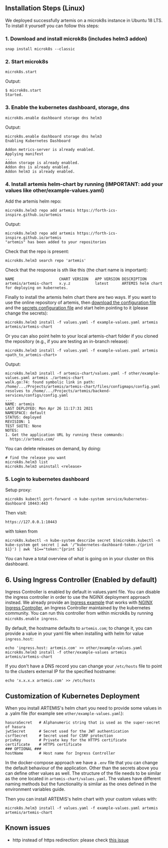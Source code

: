 ## Installation Steps (Linux)

We deployed successfully artemis on a microk8s instance in Ubuntu 18 LTS. To install it yourself you can follow this steps:

### 1. Download and install microk8s (includes helm3 addon)
```
snap install microk8s --classic
```

### 2. Start microk8s
```
microk8s.start
```
Output:
```
$ microk8s.start
Started.
```

### 3. Enable the kubernetes dashboard, storage, dns
```
microk8s.enable dashboard storage dns helm3
```
Output:
```
microk8s.enable dashboard storage dns helm3
Enabling Kubernetes Dashboard

Addon metrics-server is already enabled.
Applying manifest
...
Addon storage is already enabled.
Addon dns is already enabled.
Addon helm3 is already enabled.
```

### 4. Install artemis helm-chart by running (**IMPORTANT**: add your values like other/example-values.yaml)
Add the artemis helm repo:
```
microk8s.helm3 repo add artemis https://forth-ics-inspire.github.io/artemis
```
Output:
```
microk8s.helm3 repo add artemis https://forth-ics-inspire.github.io/artemis
"artemis" has been added to your repositories
```
Check that the repo is present:
```
microk8s.helm3 search repo 'artemis'
```
Check that the response is sth like this (the chart name is important):
```
NAME                 	CHART VERSION	APP VERSION	DESCRIPTION
artemis/artemis-chart	x.y.z        	latest     	ARTEMIS helm chart for deploying on kubernetes.
```
Finally to install the artemis helm chart there are two ways. If you want to use the online repository of artemis, then [download the configuration file](https://raw.githubusercontent.com/FORTH-ICS-INSPIRE/artemis/master/artemis-chart/values.yaml) and the [secrets configuration file](https://raw.githubusercontent.com/FORTH-ICS-INSPIRE/artemis/master/other/example-values.yaml) and start helm pointing to it (please change the secrets):
```
microk8s.helm3 install -f values.yaml -f example-values.yaml artemis artemis/artemis-chart
```
Or you can also point helm to your local artemis-chart folder if you cloned the repository (e.g., if you are testing an in-branch release):
```
microk8s.helm3 install -f values.yaml -f example-values.yaml artemis <path_to_artemis-chart>
```
Output:
```
microk8s.helm3 install -f artemis-chart/values.yaml -f other/example-values.yaml artemis ./artemis-chart
walk.go:74: found symbolic link in path: /home/.../Projects/artemis/artemis-chart/files/configmaps/config.yaml resolves to /home/.../Projects/artemis/backend-services/configs/config.yaml
...
NAME: artemis
LAST DEPLOYED: Mon Apr 26 11:17:31 2021
NAMESPACE: default
STATUS: deployed
REVISION: 1
TEST SUITE: None
NOTES:
1. Get the application URL by running these commands:
  https://artemis.com/
```
You can delete releases on demand, by doing:
```
# find the release you want
microk8s.helm3 list
microk8s.helm3 uninstall <release>
```
### 5. Login to kubernetes dashboard
Setup proxy:
```
microk8s kubectl port-forward -n kube-system service/kubernetes-dashboard 10443:443
```
Then visit:
```
https://127.0.0.1:10443
```
with token from
```
microk8s.kubectl -n kube-system describe secret $(microk8s.kubectl -n kube-system get secret | awk '/^kubernetes-dashboard-token-/{print $1}') | awk '$1=="token:"{print $2}'
```
You can have a total overview of what is going on in your cluster on this dashboard.

## 6. Using Ingress Controller (Enabled by default)

Ingress Controller is enabled by default in values.yaml file. You can disable the ingress controller in order to use the NGINX deployment approach instead. We already provide an [Ingress example](https://github.com/FORTH-ICS-INSPIRE/artemis/blob/master/artemis-chart/templates/ingresses.yaml) that works with [NGINX Ingress Controller](https://github.com/kubernetes/ingress-nginx), an Ingress Controller maintained by the kubernetes community. You can run this controller from within microk8s by running `microk8s.enable ingress`.

By default, the hostname defaults to `artemis.com`; to change it, you can provide a value in your yaml file when installing with helm for value `ingress.host`:
```
echo 'ingress.host: artemis.com' >> other/example-values.yaml
microk8s.helm3 install -f other/example-values artemis artemis/artemis-chart
```

If you don't have a DNS record you can change your `/etc/hosts` file to point to the clusters external IP for the specified hostname:
```
echo 'x.x.x.x artemis.com' >> /etc/hosts
```

## Customization of Kubernetes Deployment

When you install ARTEMIS's helm chart you need to provide some values in a .yalm file (for example see `other/example-values.yaml`):

```
hasuraSecret   # Alphanumeric string that is used as the super-secret of hasura
jwtSecret      # Secret used for the JWT authentication
csrfSecret     # Secret used for CSRF protection
privKey        # Private key for the HTTPS certificate
certificate    # HTTPS certificate
### OPTIONAL ###
hostName       # Host name for Ingress Controller
```
In the docker-compose approach we have a `.env` file that you can change the default behaviour of the application. Other than the secrets above you can define other values as well. The structure of the file needs to be similar as the one located in `artemis-chart/values.yaml`. The values have different naming methods but the functionality is similar as the ones defined in the environment variables guide.

Then you can install ARTEMIS's helm chart with your custom values with:
```
microk8s.helm3 install -f values.yaml -f example-values.yaml artemis artemis/artemis-chart
```

## Known issues
* http instead of https redirection: please check [this issue](https://github.com/FORTH-ICS-INSPIRE/artemis/issues/200)
